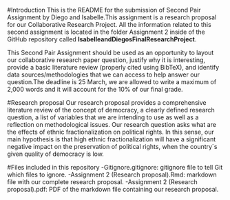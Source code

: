 #Introduction
This is the README for the submission of Second Pair Assignment by Diego and Isabelle.This assignment is a research proposal for our Collaborative Research Project. All the information related to this second assignment is located in the folder Assignment 2 inside of the GitHub repository called **IsabelleandDiegosFinalResearchProject**. 

This Second Pair Assignment should be used as an opportunity to layout our collaborative research paper question, justify why it is interesting, provide a basic literature review (properly cited using BibTeX), and identify data sources/methodologies that we can access to help answer our question.The deadline is 25 March, we are allowed to write a maximum of 2,000 words and it will account for the 10% of our final grade. 

#Research proposal
Our research proposal provides a comprehensive literature review of the concept of democracy, a clearly defined research question, a list of variables that we are intending to use as well as a reflection on methodological issues.
Our research question asks what are the effects of ethnic fractionalization on political rights. In this sense, our main hypothesis is that high ethnic fractionalization will have a significant negative impact on the preservation of political rights, when the country´s given quality of democracy is low. 

#Files included in this repository
-Gitignore.gitignore: gitignore file to tell Git which files to ignore.
-Assignment 2 (Research proposal).Rmd: markdown file with our complete research proposal.
-Assignment 2 (Research proposal).pdf: PDF of the markdown file containing our research proposal. 
